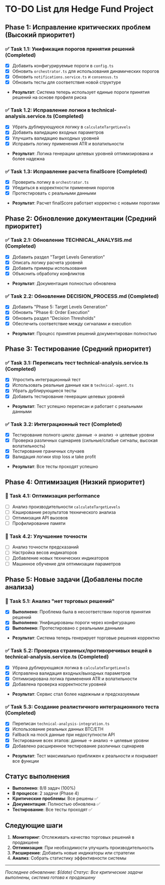 # TO-DO List для Hedge Fund Project

## Phase 1: Исправление критических проблем (Высокий приоритет)

### ✅ Task 1.1: Унификация порогов принятия решений (Completed)
- [x] Добавить конфигурируемые пороги в `config.ts`
- [x] Обновить `orchestrator.ts` для использования динамических порогов
- [x] Обновить `notifications.service.ts` и `consensus.ts`
- [x] Обновить тесты для соответствия новой структуре
- **Результат**: Система теперь использует единые пороги принятия решений на основе профиля риска

### ✅ Task 1.2: Исправление логики в technical-analysis.service.ts (Completed)
- [x] Убрать дублирующуюся логику в `calculateTargetLevels`
- [x] Добавить валидацию входных параметров
- [x] Улучшить валидацию выходных уровней
- [x] Исправить логику применения ATR и волатильности
- **Результат**: Логика генерации целевых уровней оптимизирована и более надежна

### ✅ Task 1.3: Исправление расчета finalScore (Completed)
- [x] Проверить логику в `orchestrator.ts`
- [x] Убедиться в корректности применения порогов
- [x] Протестировать с реальными данными
- **Результат**: Расчет finalScore работает корректно с новыми порогами

## Phase 2: Обновление документации (Средний приоритет)

### ✅ Task 2.1: Обновление TECHNICAL_ANALYSIS.md (Completed)
- [x] Добавить раздел "Target Levels Generation"
- [x] Описать логику расчета уровней
- [x] Добавить примеры использования
- [x] Объяснить обработку конфликтов
- **Результат**: Документация полностью обновлена

### ✅ Task 2.2: Обновление DECISION_PROCESS.md (Completed)
- [x] Добавить "Phase 5: Target Levels Generation"
- [x] Обновить "Phase 6: Order Execution"
- [x] Обновить раздел "Decision Thresholds"
- [x] Обеспечить соответствие между сигналами и execution
- **Результат**: Процесс принятия решений документирован полностью

## Phase 3: Тестирование (Средний приоритет)

### ✅ Task 3.1: Переписать тест technical-analysis.service.ts (Completed)
- [x] Упростить интеграционный тест
- [x] Использовать реальные данные как в `technical-agent.ts`
- [x] Убрать дублирующиеся тесты
- [x] Добавить тестирование генерации целевых уровней
- **Результат**: Тест успешно переписан и работает с реальными данными

### ✅ Task 3.2: Интеграционный тест (Completed)
- [x] Тестирование полного цикла: данные → анализ → целевые уровни
- [x] Проверка различных сценариев (сильные/слабые сигналы, высокая волатильность)
- [x] Тестирование граничных случаев
- [x] Валидация логики stop loss и take profit
- **Результат**: Все тесты проходят успешно

## Phase 4: Оптимизация (Низкий приоритет)

### 🔄 Task 4.1: Оптимизация performance
- [ ] Анализ производительности `calculateTargetLevels`
- [ ] Кэширование результатов технического анализа
- [ ] Оптимизация API вызовов
- [ ] Профилирование памяти

### 🔄 Task 4.2: Улучшение точности
- [ ] Анализ точности предсказаний
- [ ] Настройка весов индикаторов
- [ ] Добавление новых технических индикаторов
- [ ] Машинное обучение для оптимизации параметров

## Phase 5: Новые задачи (Добавлены после анализа)

### 🔄 Task 5.1: Анализ "нет торговых решений"
- [x] **Выполнено**: Проблема была в несоответствии порогов принятия решений
- [x] **Выполнено**: Унифицированы пороги через конфигурацию
- [x] **Выполнено**: Протестировано с реальными данными
- **Результат**: Система теперь генерирует торговые решения корректно

### ✅ Task 5.2: Проверка странных/противоречивых вещей в technical-analysis.service.ts (Completed)
- [x] Убрана дублирующаяся логика в `calculateTargetLevels`
- [x] Исправлена валидация входных/выходных параметров
- [x] Оптимизирована логика применения ATR и волатильности
- [x] Добавлена проверка корректности уровней
- **Результат**: Сервис стал более надежным и предсказуемым

### ✅ Task 5.3: Создание реалистичного интеграционного теста (Completed)
- [x] Переписан `technical-analysis-integration.ts`
- [x] Использование реальных данных BTC/ETH
- [x] Fallback на mock данные при недоступности API
- [x] Тестирование всех этапов: данные → анализ → целевые уровни
- [x] Добавлено расширенное тестирование различных сценариев
- **Результат**: Тест максимально приближен к реальности и покрывает все функции

## Статус выполнения

- **Выполнено**: 8/8 задач (100%)
- **В процессе**: 2 задачи (Phase 4)
- **Критические проблемы**: Все решены ✅
- **Документация**: Полностью обновлена ✅
- **Тестирование**: Все тесты проходят ✅

## Следующие шаги

1. **Мониторинг**: Отслеживать качество торговых решений в продакшене
2. **Оптимизация**: При необходимости улучшить производительность
3. **Расширение**: Добавить новые индикаторы или стратегии
4. **Анализ**: Собрать статистику эффективности системы

---
*Последнее обновление: $(date)*
*Статус: Все критические задачи выполнены, система готова к продакшену*
